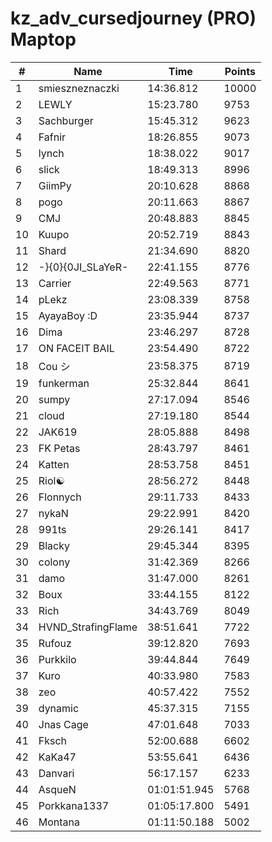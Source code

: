 # kz_adv_cursedjourney (PRO) Maptop

|  # | Name | Time | Points |
|-------------- | -------------- | -------------- | -------------- | 
| 1 | smieszneznaczki | 14:36.812 | 10000 | 
| 2 | LEWLY | 15:23.780 | 9753 | 
| 3 | Sachburger | 15:45.312 | 9623 | 
| 4 | Fafnir | 18:26.855 | 9073 | 
| 5 | lynch | 18:38.022 | 9017 | 
| 6 | slick | 18:49.313 | 8996 | 
| 7 | GiimPy | 20:10.628 | 8868 | 
| 8 | pogo | 20:11.663 | 8867 | 
| 9 | CMJ | 20:48.883 | 8845 | 
| 10 | Kuupo | 20:52.719 | 8843 | 
| 11 | Shard | 21:34.690 | 8820 | 
| 12 | -}{0}{0JI_SLaYeR- | 22:41.155 | 8776 | 
| 13 | Carrier | 22:49.563 | 8771 | 
| 14 | pLekz | 23:08.339 | 8758 | 
| 15 | AyayaBoy :D | 23:35.944 | 8737 | 
| 16 | Dima | 23:46.297 | 8728 | 
| 17 | ON FACEIT BAIL | 23:54.490 | 8722 | 
| 18 | Cou シ | 23:58.375 | 8719 | 
| 19 | funkerman | 25:32.844 | 8641 | 
| 20 | sumpy | 27:17.094 | 8546 | 
| 21 | cloud | 27:19.180 | 8544 | 
| 22 | JAK619 | 28:05.888 | 8498 | 
| 23 | FK Petas | 28:43.797 | 8461 | 
| 24 | Katten | 28:53.758 | 8451 | 
| 25 | Riol☯ | 28:56.272 | 8448 | 
| 26 | Flonnych | 29:11.733 | 8433 | 
| 27 | nykaN | 29:22.991 | 8420 | 
| 28 | 991ts | 29:26.141 | 8417 | 
| 29 | Blacky | 29:45.344 | 8395 | 
| 30 | colony | 31:42.369 | 8266 | 
| 31 | damo | 31:47.000 | 8261 | 
| 32 | Boux | 33:44.155 | 8122 | 
| 33 | Rich | 34:43.769 | 8049 | 
| 34 | HVND_StrafingFlame | 38:51.641 | 7722 | 
| 35 | Rufouz | 39:12.820 | 7693 | 
| 36 | Purkkilo | 39:44.844 | 7649 | 
| 37 | Kuro | 40:33.980 | 7583 | 
| 38 | zeo | 40:57.422 | 7552 | 
| 39 | dynamic | 45:37.315 | 7155 | 
| 40 | Jnas Cage | 47:01.648 | 7033 | 
| 41 | Fksch | 52:00.688 | 6602 | 
| 42 | KaKa47 | 53:55.641 | 6436 | 
| 43 | Danvari | 56:17.157 | 6233 | 
| 44 | 󠀡󠀡⁧⁧AsqueN | 01:01:51.945 | 5768 | 
| 45 | Porkkana1337 | 01:05:17.800 | 5491 | 
| 46 | Montana | 01:11:50.188 | 5002 | 

